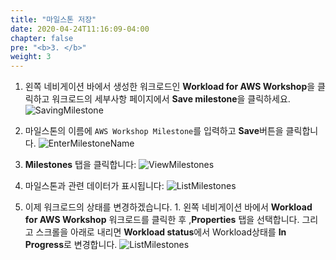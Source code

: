 ```yaml
---
title: "마일스톤 저장"
date: 2020-04-24T11:16:09-04:00
chapter: false
pre: "<b>3. </b>"
weight: 3
---
```


1. 왼쪽 네비게이션 바에서 생성한 워크로드인 **Workload for AWS Workshop**을 클릭하고 워크로드의 세부사항 페이지에서 **Save milestone**을 클릭하세요.
![SavingMilestone](/watool/100_Walkthrough_of_the_Well-Architected_Tool/Images/watools-milestone.png)  

1. 마일스톤의 이름에 `AWS Workshop Milestone`를 입력하고 **Save**버튼을 클릭합니다.
![EnterMilestoneName](/watool/100_Walkthrough_of_the_Well-Architected_Tool/Images/AWSWAT13.png)

1. **Milestones** 탭을 클릭합니다:
![ViewMilestones](/watool/100_Walkthrough_of_the_Well-Architected_Tool/Images/watools-milestone2.png)

1. 마일스톤과 관련 데이터가 표시됩니다:
![ListMilestones](/watool/100_Walkthrough_of_the_Well-Architected_Tool/Images/watools-milestone3.png)

1. 이제 워크로드의 상태를 변경하겠습니다. 1. 왼쪽 네비게이션 바에서 **Workload for AWS Workshop** 워크로드를 클릭한 후 ,**Properties** 탭을 선택합니다. 그리고 스크롤을 아래로 내리면 **Workload status**에서 Workload상태를 **In Progress**로 변경합니다. 
![ListMilestones](/watool/100_Walkthrough_of_the_Well-Architected_Tool/Images/watools-review4.png)
